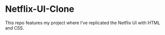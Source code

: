 # Netflix-UI-Clone
This repo features my project where I’ve replicated the Netflix UI with HTML and CSS.
